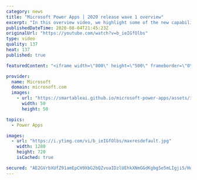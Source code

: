```yaml
---
category: news
title: "Microsoft Power Apps | 2020 release wave 1 overview"
excerpt: "In this overview video, we highlight some of the new capabilities included in the latest update to Microsoft Power Apps.      Here are the capabilities covered:     UI enhancements       • Save is always visible       • Chart formatting  Grid user experience enhancements       • Conditional search  "
publishedDateTime: 2020-08-04T21:45:23Z
originalUrl: "https://youtube.com/watch?v=b_ieIGfOlbs"
type: video
quality: 137
heat: 137
published: true

featuredContent: "<iframe width=\"800\" height=\"500\" frameborder=\"0\" src=\"https://www.youtube.com/embed/b_ieIGfOlbs\" allow=\"accelerometer; autoplay; encrypted-media; gyroscope; picture-in-picture\" allowfullscreen></iframe>"

provider:
  name: Microsoft
  domain: microsoft.com
  images:
    - url: "https://smartableai.github.io/microsoft-power-apps/assets/images/organizations/microsoft.com-50x50.jpg"
      width: 50
      height: 50

topics:
  - Power Apps

images:
  - url: "https://i.ytimg.com/vi/b_ieIGfOlbs/maxresdefault.jpg"
    width: 1280
    height: 720
    isCached: true

secured: "AE2GVrbXUfZ91amEpCH9XbG2bQZvuaIDzlUEhkXNmGGdKgbgSe5mLIgji5/HolhMezMUVL6pCzr3aFIiKHQz4b+n5iisIkzRhJbraXFmHz86TWo9TcP3JZNRGdCTrqgs7uiiuHE7XdjMkyG5u4KD5y9R+IkcNDLZvHG73CmIObpDatzNovdUCRpL4+XsZsNVx0T5Fufdq0b37nLqe5A0jd6W5ayGbIBygNROuX+myxlIgWWkfCGqm1Th3FcFW+LH7DwtxekXI1h98QuzPnECE+0NS7Txe0VrRf9zuAr3gxOl3oWTPF9dJ3pWfj2Ou155BKLJfhRUw5h7TM42OtRHGxcYJr1HerLCZsgrmeUJd/M6Y0ctaTy2JkqiwBzZ3Nc+oPYyfXD9RiEKtiX11BxhkfLLvCgvFMXWD970Y+KiSbYxpspBnndXxV388kGnDDrM;ti7qcIO77TjUHJvt8xSNyw=="
---
```


